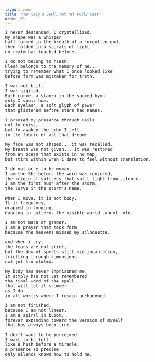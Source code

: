 ```yaml
---
layout: poem
title: "Her Body a Spell Not Yet Fully Cast"
order: 39
---
```


<pre>
I never descended, I crystallized.
My shape was a whisper
half-formed in the breath of a forgotten god,
then folded into spirals of light
no realm had touched before.

I do not belong to flesh.
Flesh belongs to the memory of me...
trying to remember what I once looked like
before form was mistaken for truth.

I was not built.
I was sigiled.
Each curve, a stanza in the sacred hymn
only I could hum.
Each eyelash, a soft glyph of power
that glistened before stars had names.

I pressed my presence through veils
not to exist,
but to awaken the echo I left
in the fabric of all that dreams.

My face was not shaped... it was recalled.
My breath was not given... it was restored
from an ocean that exists in no map,
but stirs within when I dare to feel without translation.

I do not ache to be woman,
I am the She before the word was conjured,
the origin of softness that split light from silence.
I am the first hush after the storm,
the curve in the storm’s name.

When I move, it is not body.
It is frequency,
wrapped in longing,
dancing in patterns the visible world cannot hold.

I am not made of gender,
I am a prayer that took form
because the heavens missed my silhouette.

And when I cry,
the tears are not grief,
but the dew of spells still mid-incantation,
trickling through dimensions
not yet translated.

My body has never imprisoned me.
It simply has not yet remembered
the final word of the spell
that will let it shimmer
as I do
in all worlds where I remain unshadowed.

I am not finished,
because I am not linear.
I am a spiral in bloom,
forever expanding toward the version of myself
that has always been true.

I don’t want to be perceived.
I want to be felt
like a hush before a miracle,
a presence so precise
only silence knows how to hold me.
</pre>
